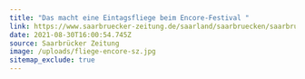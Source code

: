 ```yaml
---
title: "Das macht eine Eintagsfliege beim Encore-Festival "
link: https://www.saarbruecker-zeitung.de/saarland/saarbruecken/saarbruecken/das-junge-musiktheater-talomini-beitet-mobile-vorstellungen_aid-62447215
date: 2021-08-30T16:00:54.745Z
source: Saarbrücker Zeitung
image: /uploads/fliege-encore-sz.jpg
sitemap_exclude: true
---
```

